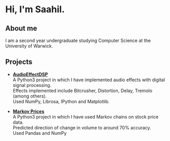 # Hi, I'm Saahil.

## About me
I am a second year undergraduate studying Computer Science at the University of Warwick.

## Projects
- [<b> AudioEffectDSP </b>](https://github.com/saahilbahadur77/MarkovPrices)<br>
A Python3 project in which I have implemented audio effects with digital signal processing. <br>
Effects implemented include Bitcrusher, Distortion, Delay, Tremolo (among others). <br>
Used NumPy, Librosa, IPython and Matplotlib. <br>

- [<b>Markov Prices </b>](https://github.com/saahilbahadur77/MarkovPrices)<br>
A Python3 project in which I have used Markov chains on stock price data. <br>
Predicted direction of change in volume to around 70% accuracy. <br>
Used Pandas and NumPy <br>
